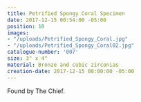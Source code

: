 ```yaml
---
title: Petrified Spongy Coral Specimen
date: 2017-12-15 00:54:00 -05:00
position: 10
images:
- "/uploads/Petrified_Spongy_Coral.jpg"
- "/uploads/Petrified_Spongy_Coral02.jpg"
catalogue-number: '007'
size: 3" x 4"
material: Bronze and cubic zirconias
creation-date: 2017-12-15 00:00:00 -05:00
---
```


Found by The Chief.
